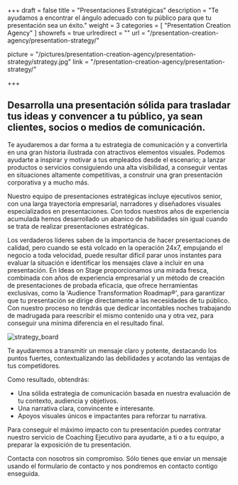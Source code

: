 +++
draft 		= false
title 		= "Presentaciones Estratégicas"
description	= "Te ayudamos a encontrar el ángulo adecuado con tu público para que tu presentación sea un éxito."
weight		= 3
categories	= [ "Presentation Creation Agency" ]
showrefs	= true
urlredirect	= ""
url 		= "/presentation-creation-agency/presentation-strategy/"

picture		= "/pictures/presentation-creation-agency/presentation-strategy/strategy.jpg"
link			= "/presentation-creation-agency/presentation-strategy/"

+++

## Desarrolla una presentación sólida para trasladar tus ideas y convencer a tu público, ya sean clientes, socios o medios de comunicación.

Te ayudaremos a dar forma a tu estrategia de comunicación y a convertirla en una gran historia ilustrada con atractivos elementos visuales. Podemos ayudarte a inspirar y motivar a tus empleados desde el escenario; a lanzar productos o servicios consiguiendo una alta visibilidad, a conseguir ventas en situaciones altamente competitivas, a construir una gran presentación corporativa y a mucho más.

Nuestro equipo de presentaciones estratégicas incluye ejecutivos senior, con una larga trayectoria empresarial, narradores y diseñadores visuales especializados en presentaciones. Con todos nuestros años de experiencia acumulada hemos desarrollado un abanico de habilidades sin igual cuando se trata de realizar presentaciones estratégicas.

Los verdaderos líderes saben de la importancia de hacer presentaciones de calidad, pero cuando se está volcado en la operación 24x7, empujando el negocio a toda velocidad, puede resultar difícil parar unos instantes para evaluar la situación e identificar los mensajes clave a incluir en una presentación. En Ideas on Stage proporcionamos una mirada fresca, combinada con años de experiencia empresarial y un método de creación de presentaciones de probada eficacia, que ofrece herramientas exclusivas, como la 'Audience Transformation Roadmap®', para garantizar que tu presentación se dirige directamente a las necesidades de tu público. Con nuestro proceso no tendrás que dedicar incontables noches trabajando de madrugada para reescribir el mismo contenido una y otra vez, para conseguir una mínima diferencia en el resultado final.

![strategy_board][pic1]

Te ayudaremos a transmitir un mensaje claro y potente, destacando los puntos fuertes, contextualizando las debilidades y acotando las ventajas de tus competidores.

Como resultado, obtendrás:

* Una sólida estrategia de comunicación basada en nuestra evaluación de tu contexto, audiencia y objetivos.
* Una narrativa clara, convincente e interesante.
* Apoyos visuales únicos e impactantes para reforzar tu narrativa.

Para conseguir el máximo impacto con tu presentación puedes contratar nuestro servicio de Coaching Ejecutivo para ayudarte, a ti o a tu equipo, a preparar la exposición de tu presentación.

Contacta con nosotros sin compromiso. Sólo tienes que enviar un mensaje usando el formulario de contacto y nos pondremos en contacto contigo enseguida. 


[pic1]: /pictures/presentation-creation-agency/presentation-strategy/strategy.jpg